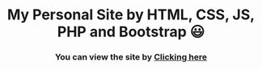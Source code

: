 <h1 align="center"> My Personal Site by HTML, CSS, JS, PHP and Bootstrap 😃</h1>

<h3 align="center" >You can view the site by <a href="https://hamdan-codes.github.io/"> Clicking here </a></h3>
